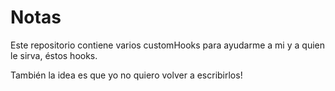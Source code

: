 # Notas

Este repositorio contiene varios customHooks para ayudarme a mi y a quien le sirva, éstos hooks.

También la idea es que yo no quiero volver a escribirlos!
